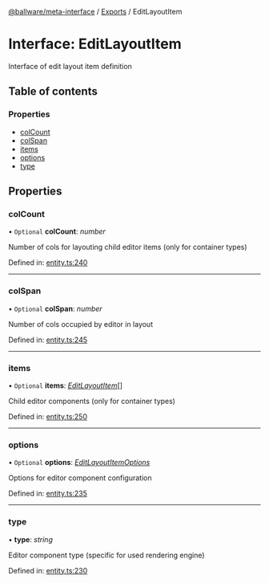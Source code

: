 [@ballware/meta-interface](../README.md) / [Exports](../modules.md) / EditLayoutItem

# Interface: EditLayoutItem

Interface of edit layout item definition

## Table of contents

### Properties

- [colCount](editlayoutitem.md#colcount)
- [colSpan](editlayoutitem.md#colspan)
- [items](editlayoutitem.md#items)
- [options](editlayoutitem.md#options)
- [type](editlayoutitem.md#type)

## Properties

### colCount

• `Optional` **colCount**: *number*

Number of cols for layouting child editor items (only for container types)

Defined in: [entity.ts:240](https://github.com/ballware/ballware-client/blob/37e08ea/packages/meta-interface/src/entity.ts#L240)

___

### colSpan

• `Optional` **colSpan**: *number*

Number of cols occupied by editor in layout

Defined in: [entity.ts:245](https://github.com/ballware/ballware-client/blob/37e08ea/packages/meta-interface/src/entity.ts#L245)

___

### items

• `Optional` **items**: [*EditLayoutItem*](editlayoutitem.md)[]

Child editor components (only for container types)

Defined in: [entity.ts:250](https://github.com/ballware/ballware-client/blob/37e08ea/packages/meta-interface/src/entity.ts#L250)

___

### options

• `Optional` **options**: [*EditLayoutItemOptions*](editlayoutitemoptions.md)

Options for editor component configuration

Defined in: [entity.ts:235](https://github.com/ballware/ballware-client/blob/37e08ea/packages/meta-interface/src/entity.ts#L235)

___

### type

• **type**: *string*

Editor component type (specific for used rendering engine)

Defined in: [entity.ts:230](https://github.com/ballware/ballware-client/blob/37e08ea/packages/meta-interface/src/entity.ts#L230)

